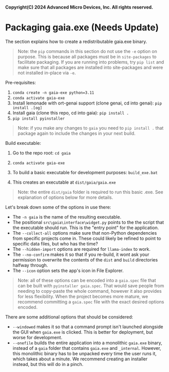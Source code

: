 #### Copyright(C) 2024 Advanced Micro Devices, Inc. All rights reserved.

# Packaging gaia.exe (Needs Update)

The section explains how to create a redistributable gaia.exe binary.

> Note: the `pip` commands in this section do not use the `-e` option on purpose. This is because all packages must be in `site-packages` to facilitate packaging. If you are running into problems, try `pip list` and make sure that all packages are installed into site-packages and were not installed in-place via `-e`. 

Pre-requisites:
1. `conda create -n gaia-exe python=3.11`
1. `conda activate gaia-exe`
1. Install lemonade with ort-genai support (clone genai, cd into genai): `pip install .[og]`
1. Install gaia (clone this repo, cd into gaia): `pip install .`
1. `pip install pyinstaller`
<!-- 1. Copy your `genai\src\lemonade\tools\ort_genai\models\Phi-3-mini-4k-instruct-onnx_int4_awq_block-128` folder into your `gaia-exe` environment, e.g., `miniconda3\envs\gaia-exe\Lib\site-packages\lemonade\tools\ort_genai\models\Phi-3-mini-4k-instruct-onnx_int4_awq_block-128` -->
<!-- 1. On `gaia\src\gaia\interface\settings.json` set `dev_mode` to `false` -->

> Note: if you make any changes to `gaia` you need to `pip install .` that package again to include the changes in your next build.

Build executable:
1. Go to the repo root: `cd gaia`
1. `conda activate gaia-exe`
1. To build a basic executable for development purposes: `build_exe.bat`

1. This creates an executable at `dist/gaia/gaia.exe`

> Note: the entire `dist/gaia` folder is required to run this basic .exe. See explanation of options below for more details.

Let's break down some of the options in use there:
- The `-n gaia` is the name of the resulting executable.
- The positional `src\gaia\interface\widget.py` points to the the script that the executable should run. This is the "entry point" for the application.
- The `--collect-all` options make sure that non-Python dependencies from specific projects come in. These could likely be refined to point to specific data files, but who has the time?
- The `--hidden-import` options are required for `llama-index` to work.
- The `--no-confirm` makes it so that if you re-build, it wont ask your permission to overwrite the contents of the `dist` and `build` directories halfway through.
- The `--icon` option sets the app's icon in File Explorer.

> Note: all of these options can be encoded into a `gaia.spec` file that can be built with `pyinstaller gaia.spec`. That would save people from needing to copy-paste the whole command, however it also provides for less flexibility. When the project becomes more mature, we recommend committing a `gaia.spec` file with the exact desired options encoded.

There are some additional options that should be considered:
- `--windowed` makes it so that a command prompt isn't launched alongside the GUI when `gaia.exe` is clicked. This is better for deployment, but worse for development.
- `--onefile` builds the entire application into a monolithic `gaia.exe` binary, instead of a `gaia` folder that contains `gaia.exe` and `_internal`. However, this monolithic binary has to be unpacked every time the user runs it, which takes about a minute. We recommend creating an installer instead, but this will do in a pinch.